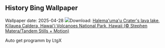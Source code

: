 ## History Bing Wallpaper
Wallpaper date: 2025-04-28
![](https://www.bing.com/th?id=OHR.KilaueaCaldera_EN-US7764962675_UHD.jpg&w=1000)Download: [Halema'uma'u Crater's lava lake, Kīlauea Caldera, Hawai'i Volcanoes National Park, Hawaii (© Stephen Matera/Tandem Stills + Motion)](https://www.bing.com/th?id=OHR.KilaueaCaldera_EN-US7764962675_UHD.jpg)

Auto get programm by LtgX
